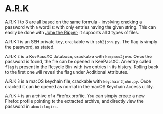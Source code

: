 # A.R.K

A.R.K 1 to 3 are all based on the same formula - involving cracking a password with a wordlist with only entries having the given string. This can easily be done with [John the Ripper](https://github.com/openwall/john); it supports all 3 types of files.

A.R.K 1 is an SSH private key, crackable with `ssh2john.py`. The flag is simply the password, as stated.

A.R.K 2 is a KeePassXC database, crackable with `keepass2john`. Once the password is found, the file can be opened in KeePassXC. An entry called `flag` is present in the Recycle Bin, with two entries in its history. Rolling back to the first one will reveal the flag under Additional Attributes.

A.R.K 3 is a macOS keychain file, crackable with `keychain2john.py`. Once cracked it can be opened as normal in the macOS Keychain Access utility.

A.R.K 4 is an archive of a Firefox profile. You can simply create a new Firefox profile pointing to the extracted archive, and directly view the password in `about:logins`.